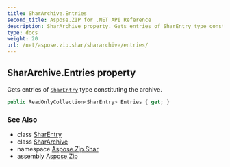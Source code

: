 ```yaml
---
title: SharArchive.Entries
second_title: Aspose.ZIP for .NET API Reference
description: SharArchive property. Gets entries of SharEntry type constituting the archive
type: docs
weight: 20
url: /net/aspose.zip.shar/shararchive/entries/
---
```

## SharArchive.Entries property

Gets entries of [`SharEntry`](../../sharentry/) type constituting the archive.

```csharp
public ReadOnlyCollection<SharEntry> Entries { get; }
```

### See Also

* class [SharEntry](../../sharentry/)
* class [SharArchive](../)
* namespace [Aspose.Zip.Shar](../../shararchive/)
* assembly [Aspose.Zip](../../../)


